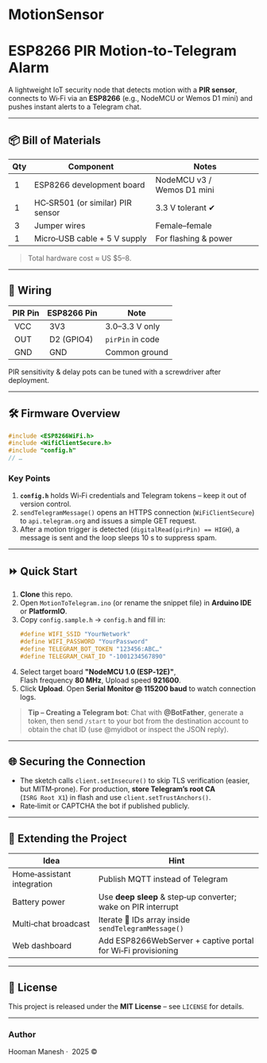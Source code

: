 # MotionSensor


# ESP8266 PIR Motion‑to‑Telegram Alarm

A lightweight IoT security node that detects motion with a **PIR sensor**, connects to Wi‑Fi via an **ESP8266** (e.g., NodeMCU or Wemos D1 mini) and pushes instant alerts to a Telegram chat.

---

## 📦 Bill of Materials
| Qty | Component | Notes |
|-----|-----------|-------|
| 1 | ESP8266 development board | NodeMCU v3 / Wemos D1 mini |
| 1 | HC‑SR501 (or similar) PIR sensor | 3.3 V tolerant ✔︎ |
| 3 | Jumper wires | Female–female |
| 1 | Micro‑USB cable + 5 V supply | For flashing & power |

> Total hardware cost ≈ US $5–8.

---

## 🔌 Wiring
| PIR Pin | ESP8266 Pin | Note |
|---------|------------|------|
| VCC | 3V3 | 3.0–3.3 V only |
| OUT | D2 (GPIO4) | `pirPin` in code |
| GND | GND | Common ground |

PIR sensitivity & delay pots can be tuned with a screwdriver after deployment.

---

## 🛠️ Firmware Overview
```cpp
#include <ESP8266WiFi.h>
#include <WifiClientSecure.h>
#include "config.h"
// …
```
### Key Points
1. **`config.h`** holds Wi‑Fi credentials and Telegram tokens – keep it out of version control.
2. `sendTelegramMessage()` opens an HTTPS connection (`WiFiClientSecure`) to `api.telegram.org` and issues a simple GET request.
3. After a motion trigger is detected (`digitalRead(pirPin) == HIGH`), a message is sent and the loop sleeps 10 s to suppress spam.

---

## ⏩ Quick Start
1. **Clone** this repo.
2. Open `MotionToTelegram.ino` (or rename the snippet file) in **Arduino IDE** or **PlatformIO**.
3. Copy `config.sample.h` → `config.h` and fill in:
   ```c
   #define WIFI_SSID "YourNetwork"
   #define WIFI_PASSWORD "YourPassword"
   #define TELEGRAM_BOT_TOKEN "123456:ABC…"
   #define TELEGRAM_CHAT_ID "‑1001234567890"
   ```
4. Select target board **"NodeMCU 1.0 (ESP‑12E)"**, Flash frequency **80 MHz**, Upload speed **921600**.
5. Click **Upload**. Open **Serial Monitor @ 115200 baud** to watch connection logs.

> **Tip – Creating a Telegram bot**: Chat with **@BotFather**, generate a token, then send `/start` to your bot from the destination account to obtain the chat ID (use @myidbot or inspect the JSON reply).

---

## 🌐 Securing the Connection
- The sketch calls `client.setInsecure()` to skip TLS verification (easier, but MITM‑prone). For production, **store Telegram’s root CA** (`ISRG Root X1`) in flash and use `client.setTrustAnchors()`.
- Rate‑limit or CAPTCHA the bot if published publicly.

---

## 🔄 Extending the Project
| Idea | Hint |
|------|------|
| Home‑assistant integration | Publish MQTT instead of Telegram |
| Battery power | Use **deep sleep** & step‑up converter; wake on PIR interrupt |
| Multi‑chat broadcast | Iterate 💬 IDs array inside `sendTelegramMessage()` |
| Web dashboard | Add ESP8266WebServer + captive portal for Wi‑Fi provisioning |

---

## 📝 License
This project is released under the **MIT License** – see `LICENSE` for details.

---

### Author
Hooman Manesh  ·  2025 ©

